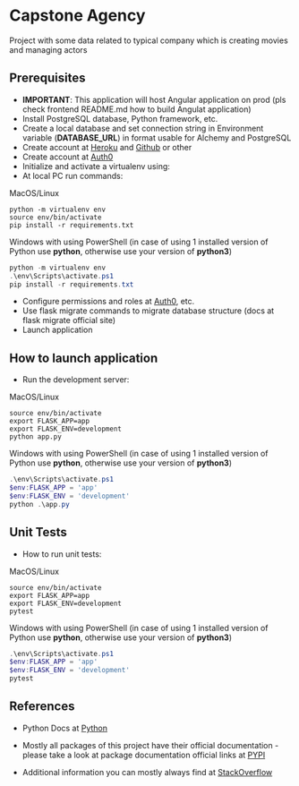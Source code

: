# Capstone Agency

Project with some data related to typical company which is creating movies and managing actors

## Prerequisites

- **IMPORTANT**: This application will host Angular application on prod (pls check frontend README.md how to build Angulat application)
- Install PostgreSQL database, Python framework, etc.
- Create a local database and set connection string in Environment variable (**DATABASE_URL**) in format usable for Alchemy and PostgreSQL
- Create account at [Heroku](https://heroku.com/) and [Github](https://github.com) or other
- Create account at [Auth0](https://auth0.com/)
- Initialize and activate a virtualenv using:
- At local PC run commands:

MacOS/Linux

```shell
python -m virtualenv env
source env/bin/activate
pip install -r requirements.txt
```

Windows with using PowerShell (in case of using 1 installed version of Python use **python**, otherwise use your version of **python3**)

```powershell
python -m virtualenv env
.\env\Scripts\activate.ps1
pip install -r requirements.txt
```

- Configure permissions and roles at [Auth0](https://auth0.com/), etc.
- Use flask migrate commands to migrate database structure (docs at flask migrate official site)
- Launch application

## How to launch application

- Run the development server:

MacOS/Linux

```shell
source env/bin/activate
export FLASK_APP=app
export FLASK_ENV=development
python app.py
```

Windows with using PowerShell (in case of using 1 installed version of Python use **python**, otherwise use your version of **python3**)

```powershell
.\env\Scripts\activate.ps1
$env:FLASK_APP = 'app'
$env:FLASK_ENV = 'development'
python .\app.py
```

## Unit Tests

- How to run unit tests:

MacOS/Linux

```shell
source env/bin/activate
export FLASK_APP=app
export FLASK_ENV=development
pytest
```

Windows with using PowerShell (in case of using 1 installed version of Python use **python**, otherwise use your version of **python3**)

```powershell
.\env\Scripts\activate.ps1
$env:FLASK_APP = 'app'
$env:FLASK_ENV = 'development'
pytest
```

## References

- Python Docs at [Python](https://www.python.org/)

- Mostly all packages of this project have their official documentation - please take a look at package documentation official links at [PYPI](https://pypi.org/)

- Additional information you can mostly always find at [StackOverflow](https://stackoverflow.com/)
